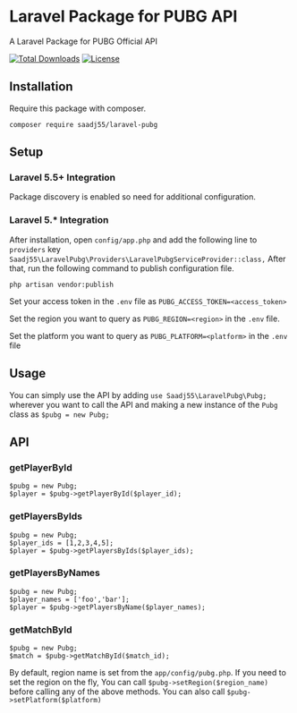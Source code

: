 # Laravel Package for PUBG API 

A Laravel Package for PUBG Official API

[![Total Downloads](https://poser.pugx.org/saadj55/laravel-pubg/downloads)](https://packagist.org/packages/saadj55/laravel-pubg)
[![License](https://poser.pugx.org/saadj55/laravel-pubg/license)](https://packagist.org/packages/saadj55/laravel-pubg)
## Installation

Require this package with composer.

```shell
composer require saadj55/laravel-pubg
```

## Setup
### Laravel 5.5+ Integration
Package discovery is enabled so need for additional configuration.
### Laravel 5.* Integration
After installation, open ```config/app.php``` and add the following line to ```providers``` key
 ```Saadj55\LaravelPubg\Providers\LaravelPubgServiceProvider::class,``` 
After that, run the following command to publish configuration file.
```shell
php artisan vendor:publish
```

Set your access token in the ```.env``` file as ```PUBG_ACCESS_TOKEN=<access_token>```

Set the region you want to query as ```PUBG_REGION=<region>``` in the ```.env``` file.

Set the platform you want to query as ```PUBG_PLATFORM=<platform>``` in the ```.env``` file

## Usage

You can simply use the API by adding ```use Saadj55\LaravelPubg\Pubg;``` wherever you want to call the API
and making a new instance of the ```Pubg``` class as ```$pubg = new Pubg;```

## API

### getPlayerById

```shell
$pubg = new Pubg;
$player = $pubg->getPlayerById($player_id);
```

### getPlayersByIds

```shell
$pubg = new Pubg;
$player_ids = [1,2,3,4,5];
$player = $pubg->getPlayersByIds($player_ids);
```

### getPlayersByNames

```shell
$pubg = new Pubg;
$player_names = ['foo','bar'];
$player = $pubg->getPlayersByName($player_names);
```

### getMatchById

```shell
$pubg = new Pubg;
$match = $pubg->getMatchById($match_id);
```
By default, region name is set from the ```app/config/pubg.php```. 
If you need to set the region on the fly, You can call ```$pubg->setRegion($region_name)``` before calling any
of the above methods.
You can also call ```$pubg->setPlatform($platform)```





















